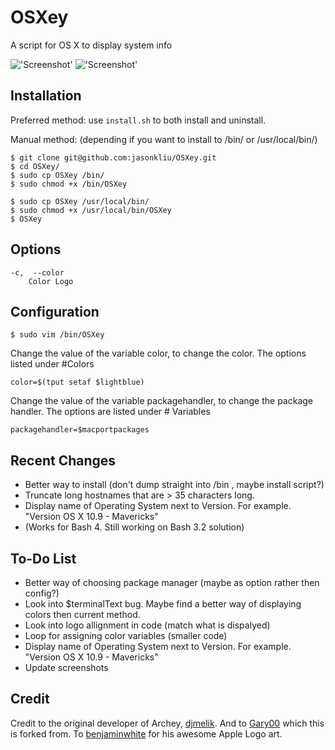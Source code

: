 OSXey
===============

A script for OS X to display system info

!['Screenshot'](https://raw.github.com/Gary00/OSXey/master/screenshot_normal.png)
!['Screenshot'](https://raw.github.com/Gary00/OSXey/master/screenshot_color.png)


Installation
------------
Preferred method: use `install.sh` to both install and uninstall.

Manual method: (depending if you want to install to /bin/ or /usr/local/bin/)

    $ git clone git@github.com:jasonkliu/OSXey.git
    $ cd OSXey/
    $ sudo cp OSXey /bin/
    $ sudo chmod +x /bin/OSXey 

    $ sudo cp OSXey /usr/local/bin/
    $ sudo chmod +x /usr/local/bin/OSXey
    $ OSXey	


Options
------------
	-c,  --color
		Color Logo
		

Configuration
------------
 	$ sudo vim /bin/OSXey

Change the value of the variable color, to change the color. The options listed under #Colors

	color=$(tput setaf $lightblue)

Change the value of the variable packagehandler, to change the package handler. The options are listed under # Variables

	packagehandler=$macportpackages

Recent Changes
--------------

* Better way to install (don't dump straight into /bin , maybe install script?)
* Truncate long hostnames that are > 35 characters long.
* Display name of Operating System next to Version. For example. "Version OS X 10.9 - Mavericks"
* (Works for Bash 4. Still working on Bash 3.2 solution)

To-Do List
------------

* Better way of choosing package manager (maybe as option rather then config?) 
* Look into $terminalText bug. Maybe find a better way of displaying colors then current method.
* Look into logo allignment in code (match what is dispalyed)
* Loop for assigning color variables (smaller code)
* Display name of Operating System next to Version. For example. "Version OS X 10.9 - Mavericks"
* Update screenshots

Credit
------
Credit to the original developer of Archey, [djmelik](https://github.com/djmelik/archey).
And to [Gary00](https://github.com/Gary00/OSXey) which this is forked from. To [benjaminwhite](https://github.com/benjaminwhite/OSXey) for his awesome Apple Logo art.
